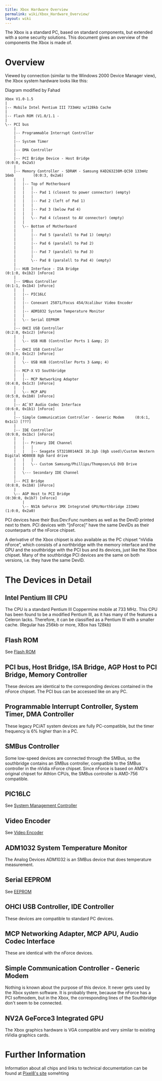 ```yaml
---
title: Xbox Hardware Overview
permalink: wiki/Xbox_Hardware_Overview/
layout: wiki
---
```


The Xbox is a standard PC, based on standard components, but extended
with a some security solutions. This document gives an overview of the
components the Xbox is made of.

Overview
========

Viewed by connection (similar to the Windows 2000 Device Manager view),
the Xbox system hardware looks like this:

Diagram modified by Fahad

    Xbox V1.0-1.5
    |
    |-- Mobile Intel Pentium III 733mHz w/128kb Cache
    |
    |-- Flash ROM (V1.0/1.1 -
    |
    \-- PCI bus
        |
        |-- Programmable Interrupt Controller
        |
        |-- System Timer
        |
        |-- DMA Controller
        |
        |-- PCI Bridge Device - Host Bridge                                 (0:0:0, 0x2a5)
        |
        |-- Memory Controller - SDRAM - Samsung K4D263238M-QC50 133mHz 16mb         (0:0:3, 0x2a6)
        |   |
        |   |-- Top of Motherboard 
        |   |   |
        |   |   |-- Pad 1 (closest to power connector) (empty)
        |   |   |
        |   |   |-- Pad 2 (left of Pad 1)
        |   |   |
        |   |   |-- Pad 3 (below Pad 4)
        |   |   |
        |   |   \-- Pad 4 (closest to AV connector) (empty)
        |   |
        |   \-- Bottom of Motherboard
        |       |
        |       |-- Pad 5 (paralell to Pad 1) (empty)
        |       |
        |       |-- Pad 6 (paralell to Pad 2)
        |       |
        |       |-- Pad 7 (paralell to Pad 3)
        |       |
        |       \-- Pad 8 (paralell to Pad 4) (empty)
        |
        |-- HUB Interface - ISA Bridge                                  (0:1:0, 0x1b2) [nForce]
        |
        |-- SMBus Controller                                            (0:1:1, 0x1b4) [nForce]
        |   |
        |   |-- PIC16LC
        |   |
        |   |-- Conexant 25871/Focus 454/Xcalibur Video Encoder
        |   |
        |   |-- ADM1032 System Temperature Monitor
        |   |
        |   \-- Serial EEPROM
        |
        |-- OHCI USB Controller                                             (0:2:0, 0x1c2) [nForce]
        |   |
        |   \-- USB HUB (Controller Ports 1 &amp; 2) 
        |
        |-- OHCI USB Controller                                             (0:3:0, 0x1c2) [nForce]
        |   |
        |   \-- USB HUB (Controller Ports 3 &amp; 4)
        |
        |-- MCP-X V3 Southbridge 
        |   |
        |   |-- MCP Networking Adapter                                  (0:4:0, 0x1c3) [nForce]
        |   |
        |   \-- MCP APU                                                 (0:5:0, 0x1b0) [nForce]
        |
        |-- AC`97 Audio Codec Interface                                     (0:6:0, 0x1b1) [nForce]
        |
        |-- Simple Communication Controller - Generic Modem     (0:6:1, 0x1c1) [???]
        |
        |-- IDE Controller                                          (0:9:0, 0x1bc) [nForce]
        |   |
        |   |-- Primary IDE Channel
        |   |   |
        |   |   |-- Seagate ST3210014ACE 10.2gb (8gb used)/Custom Western Digital WD80EB 8gb hard drive
        |   |   |
        |   |   \-- Custom Samsung/Phillips/Thompson/LG DVD Drive
        |   |
        |   \--- Secondary IDE Channel
        |
        |-- PCI Bridge                                              (0:8:0, 0x1b8) [nForce]
        |
        \-- AGP Host to PCI Bridge                                      (0:30:0, 0x1b7) [nForce]
            |
            \-- NV2A GeForce 3MX Integrated GPU/Northbridge 233mHz                  (1:0:0, 0x2a0)

  
PCI devices have their Bus:Dev:Func numbers as well as the DevID printed
next to them. PCI devices with “\[nForce\]” have the same DevIDs as
their counterparts of the nForce chipset.

A derivative of the Xbox chipset is also available as the PC chipset
“nVidia nForce”, which consists of a northbridge with the memory
interface and the GPU and the southbridge with the PCI bus and its
devices, just like the Xbox chipset. Many of the southbridge PCI devices
are the same on both versions, i.e. they have the same DevID.

The Devices in Detail
=====================

Intel Pentium III CPU
---------------------

The CPU is a standard Pentium III Coppermine mobile at 733 MHz. This CPU
has been found to be a modified Pentium III, as it has many of the
features a Celeron lacks. Therefore, it can be classified as a Pentium
III with a smaller cache. (Regular has 256kb or more, XBox has 128kb)

Flash ROM
---------

See [Flash ROM](/wiki/Flash_ROM "wikilink")

PCI bus, Host Bridge, ISA Bridge, AGP Host to PCI Bridge, Memory Controller
---------------------------------------------------------------------------

These devices are identical to the corresponding devices contained in
the nForce chipset. The PCI bus can be accessed like on any PC.

Programmable Interrupt Controller, System Timer, DMA Controller
---------------------------------------------------------------

These legacy PC/AT system devices are fully PC-compatible, but the timer
frequency is 6% higher than in a PC.

SMBus Controller
----------------

Some low-speed devices are connected through the SMBus, so the
southbridge contains an SMBus controller, compatible to the SMBus
controller in the nVidia nForce chipset. Since nForce is based on AMD's
original chipset for Athlon CPUs, the SMBus controller is AMD-756
compatible.

PIC16LC
-------

See [System Management
Controller](/wiki/System_Management_Controller "wikilink")

Video Encoder
-------------

See [Video Encoder](/wiki/Video_Encoder "wikilink")

ADM1032 System Temperature Monitor
----------------------------------

The Analog Devices ADM1032 is an SMBus device that does temperature
measurement.

Serial EEPROM
-------------

See [EEPROM](/wiki/EEPROM "wikilink")

OHCI USB Controller, IDE Controller
-----------------------------------

These devices are compatible to standard PC devices.

MCP Networking Adapter, MCP APU, Audio Codec Interface
------------------------------------------------------

These are identical with the nForce devices.

Simple Communication Controller - Generic Modem
-----------------------------------------------

Nothing is known about the purpose of this device. It never gets used by
the Xbox system software. It is probably there, because the nForce has a
PCI softmodem, but in the Xbox, the corresponding lines of the
Southbridge don't seem to be connected.

NV2A GeForce3 Integrated GPU
----------------------------

The Xbox graphics hardware is VGA compatible and very similar to
existing nVidia graphics cards.

Further Information
===================

Information about all chips and links to technical documentation can be
found at [Pixel8's
site](https://web.archive.org/web/20100617022211/http://www.console-dev.com/xbox.htm)
somehting
